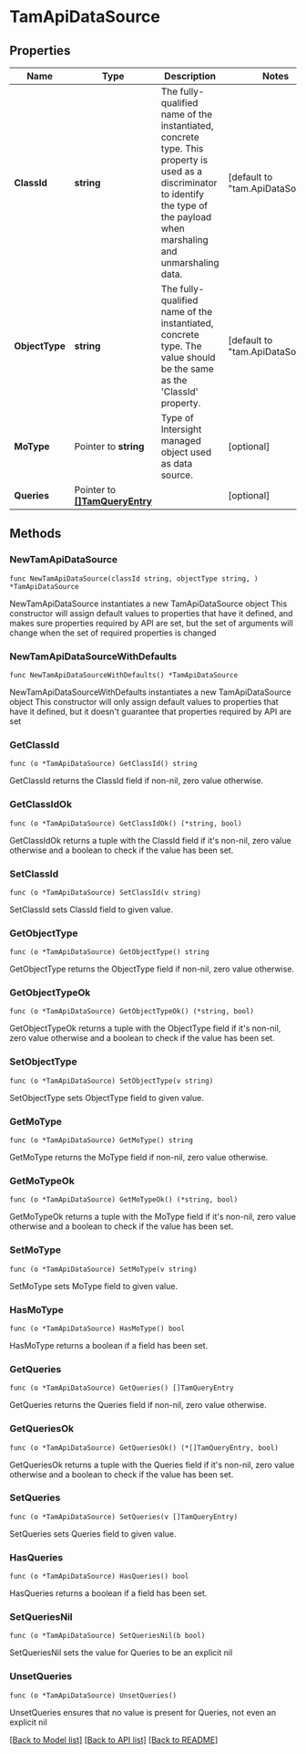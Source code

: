 # TamApiDataSource

## Properties

Name | Type | Description | Notes
------------ | ------------- | ------------- | -------------
**ClassId** | **string** | The fully-qualified name of the instantiated, concrete type. This property is used as a discriminator to identify the type of the payload when marshaling and unmarshaling data. | [default to "tam.ApiDataSource"]
**ObjectType** | **string** | The fully-qualified name of the instantiated, concrete type. The value should be the same as the &#39;ClassId&#39; property. | [default to "tam.ApiDataSource"]
**MoType** | Pointer to **string** | Type of Intersight managed object used as data source. | [optional] 
**Queries** | Pointer to [**[]TamQueryEntry**](tam.QueryEntry.md) |  | [optional] 

## Methods

### NewTamApiDataSource

`func NewTamApiDataSource(classId string, objectType string, ) *TamApiDataSource`

NewTamApiDataSource instantiates a new TamApiDataSource object
This constructor will assign default values to properties that have it defined,
and makes sure properties required by API are set, but the set of arguments
will change when the set of required properties is changed

### NewTamApiDataSourceWithDefaults

`func NewTamApiDataSourceWithDefaults() *TamApiDataSource`

NewTamApiDataSourceWithDefaults instantiates a new TamApiDataSource object
This constructor will only assign default values to properties that have it defined,
but it doesn't guarantee that properties required by API are set

### GetClassId

`func (o *TamApiDataSource) GetClassId() string`

GetClassId returns the ClassId field if non-nil, zero value otherwise.

### GetClassIdOk

`func (o *TamApiDataSource) GetClassIdOk() (*string, bool)`

GetClassIdOk returns a tuple with the ClassId field if it's non-nil, zero value otherwise
and a boolean to check if the value has been set.

### SetClassId

`func (o *TamApiDataSource) SetClassId(v string)`

SetClassId sets ClassId field to given value.


### GetObjectType

`func (o *TamApiDataSource) GetObjectType() string`

GetObjectType returns the ObjectType field if non-nil, zero value otherwise.

### GetObjectTypeOk

`func (o *TamApiDataSource) GetObjectTypeOk() (*string, bool)`

GetObjectTypeOk returns a tuple with the ObjectType field if it's non-nil, zero value otherwise
and a boolean to check if the value has been set.

### SetObjectType

`func (o *TamApiDataSource) SetObjectType(v string)`

SetObjectType sets ObjectType field to given value.


### GetMoType

`func (o *TamApiDataSource) GetMoType() string`

GetMoType returns the MoType field if non-nil, zero value otherwise.

### GetMoTypeOk

`func (o *TamApiDataSource) GetMoTypeOk() (*string, bool)`

GetMoTypeOk returns a tuple with the MoType field if it's non-nil, zero value otherwise
and a boolean to check if the value has been set.

### SetMoType

`func (o *TamApiDataSource) SetMoType(v string)`

SetMoType sets MoType field to given value.

### HasMoType

`func (o *TamApiDataSource) HasMoType() bool`

HasMoType returns a boolean if a field has been set.

### GetQueries

`func (o *TamApiDataSource) GetQueries() []TamQueryEntry`

GetQueries returns the Queries field if non-nil, zero value otherwise.

### GetQueriesOk

`func (o *TamApiDataSource) GetQueriesOk() (*[]TamQueryEntry, bool)`

GetQueriesOk returns a tuple with the Queries field if it's non-nil, zero value otherwise
and a boolean to check if the value has been set.

### SetQueries

`func (o *TamApiDataSource) SetQueries(v []TamQueryEntry)`

SetQueries sets Queries field to given value.

### HasQueries

`func (o *TamApiDataSource) HasQueries() bool`

HasQueries returns a boolean if a field has been set.

### SetQueriesNil

`func (o *TamApiDataSource) SetQueriesNil(b bool)`

 SetQueriesNil sets the value for Queries to be an explicit nil

### UnsetQueries
`func (o *TamApiDataSource) UnsetQueries()`

UnsetQueries ensures that no value is present for Queries, not even an explicit nil

[[Back to Model list]](../README.md#documentation-for-models) [[Back to API list]](../README.md#documentation-for-api-endpoints) [[Back to README]](../README.md)


